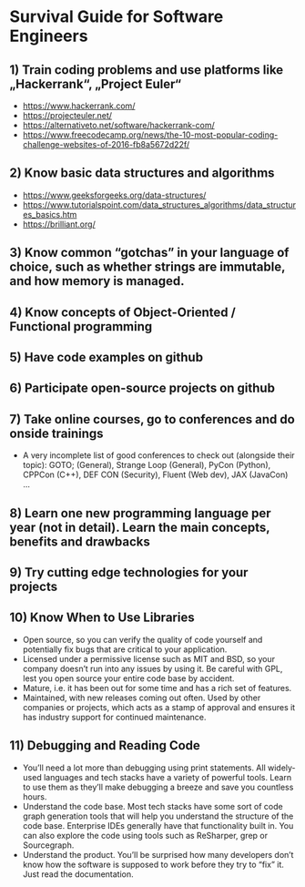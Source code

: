 # Survival Guide for Software Engineers

## 1) Train coding problems and use platforms like „Hackerrank“, „Project Euler“
   * https://www.hackerrank.com/
   * https://projecteuler.net/
   * https://alternativeto.net/software/hackerrank-com/
   * https://www.freecodecamp.org/news/the-10-most-popular-coding-challenge-websites-of-2016-fb8a5672d22f/   
   
## 2) Know basic data structures and algorithms
   * https://www.geeksforgeeks.org/data-structures/
   * https://www.tutorialspoint.com/data_structures_algorithms/data_structures_basics.htm
   * https://brilliant.org/
## 3) Know common “gotchas” in your language of choice, such as whether strings are immutable, and how memory is managed.

## 4) Know concepts of Object-Oriented / Functional programming

## 5) Have code examples on github

## 6) Participate open-source projects on github

## 7) Take online courses, go to conferences and do onside trainings
* A very incomplete list of good conferences to check out (alongside their topic): GOTO; (General), Strange Loop (General), PyCon (Python), CPPCon (C++), DEF CON (Security), Fluent (Web dev), JAX (JavaCon) ...

## 8) Learn one new programming language per year (not in detail). Learn the main concepts, benefits and drawbacks

## 9)  Try cutting edge technologies for your projects

## 10) Know When to Use Libraries

* Open source, so you can verify the quality of code yourself and potentially fix bugs that are critical to your application.
* Licensed under a permissive license such as MIT and BSD, so your company doesn’t run into any issues by using it. Be careful with GPL, lest you open source your entire code base by accident.
* Mature, i.e. it has been out for some time and has a rich set of features.
* Maintained, with new releases coming out often. Used by other companies or projects, which acts as a stamp of approval and ensures it has industry support for continued maintenance.
  
## 11) Debugging and Reading Code
* You’ll need a lot more than debugging using print statements. All widely-used languages and tech stacks have a variety of powerful tools. Learn to use them as they’ll make debugging a breeze and save you countless hours.
* Understand the code base. Most tech stacks have some sort of code graph generation tools that will help you understand the structure of the code base. Enterprise IDEs generally have that functionality built in. You can also explore the code using tools such as ReSharper, grep or Sourcegraph.
* Understand the product. You’ll be surprised how many developers don’t know how the software is supposed to work before they try to “fix” it. Just read the documentation. 
